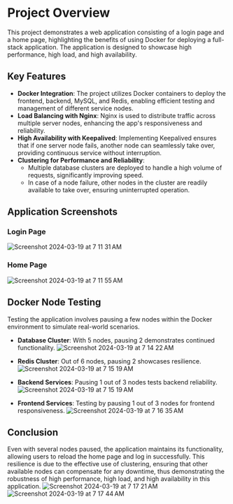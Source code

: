 # Project Overview

This project demonstrates a web application consisting of a login page and a home page, highlighting the benefits of using Docker for deploying a full-stack application. The application is designed to showcase high performance, high load, and high availability.

## Key Features

- **Docker Integration**: The project utilizes Docker containers to deploy the frontend, backend, MySQL, and Redis, enabling efficient testing and management of different service nodes.
- **Load Balancing with Nginx**: Nginx is used to distribute traffic across multiple server nodes, enhancing the app's responsiveness and reliability.
- **High Availability with Keepalived**: Implementing Keepalived ensures that if one server node fails, another node can seamlessly take over, providing continuous service without interruption.
- **Clustering for Performance and Reliability**: 
  - Multiple database clusters are deployed to handle a high volume of requests, significantly improving speed.
  - In case of a node failure, other nodes in the cluster are readily available to take over, ensuring uninterrupted operation.

## Application Screenshots

### Login Page
![Screenshot 2024-03-19 at 7 11 31 AM](https://github.com/zheenlu/docker_K8S/assets/121406160/50e8a59d-6eea-4032-87e1-76cffb181262)

### Home Page
![Screenshot 2024-03-19 at 7 11 55 AM](https://github.com/zheenlu/docker_K8S/assets/121406160/ccf2e07b-cde9-44b8-a164-b2714a99ca97)

## Docker Node Testing

Testing the application involves pausing a few nodes within the Docker environment to simulate real-world scenarios.

- **Database Cluster**: With 5 nodes, pausing 2 demonstrates continued functionality.
 ![Screenshot 2024-03-19 at 7 14 22 AM](https://github.com/zheenlu/docker_K8S/assets/121406160/791f804d-00a8-4751-8f2c-becd304c15f9)

- **Redis Cluster**: Out of 6 nodes, pausing 2 showcases resilience.
 ![Screenshot 2024-03-19 at 7 15 19 AM](https://github.com/zheenlu/docker_K8S/assets/121406160/5d996afc-1025-4e12-b9f0-c9309aac889f)

- **Backend Services**: Pausing 1 out of 3 nodes tests backend reliability.
 ![Screenshot 2024-03-19 at 7 15 19 AM](https://github.com/zheenlu/docker_K8S/assets/121406160/692dcdcd-8366-4922-a4a7-3280a6af0466)
 
- **Frontend Services**: Testing by pausing 1 out of 3 nodes for frontend responsiveness.
 ![Screenshot 2024-03-19 at 7 16 35 AM](https://github.com/zheenlu/docker_K8S/assets/121406160/780f386d-ed42-46c5-9366-eb743ab1834f)


## Conclusion

Even with several nodes paused, the application maintains its functionality, allowing users to reload the home page and log in successfully. This resilience is due to the effective use of clustering, ensuring that other available nodes can compensate for any downtime, thus demonstrating the robustness of high performance, high load, and high availability in this application.
![Screenshot 2024-03-19 at 7 17 21 AM](https://github.com/zheenlu/docker_K8S/assets/121406160/1ac192c5-b38a-42d9-9d36-5932c1851a06)
![Screenshot 2024-03-19 at 7 17 44 AM](https://github.com/zheenlu/docker_K8S/assets/121406160/2317df08-1197-4962-9c46-4f4cb2d643be)

